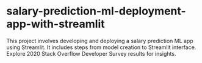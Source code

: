 # salary-prediction-ml-deployment-app-with-streamlit
This project involves developing and deploying a salary prediction ML app using Streamlit. It includes steps from model creation to Streamlit interface. Explore 2020 Stack Overflow Developer Survey results for insights.
